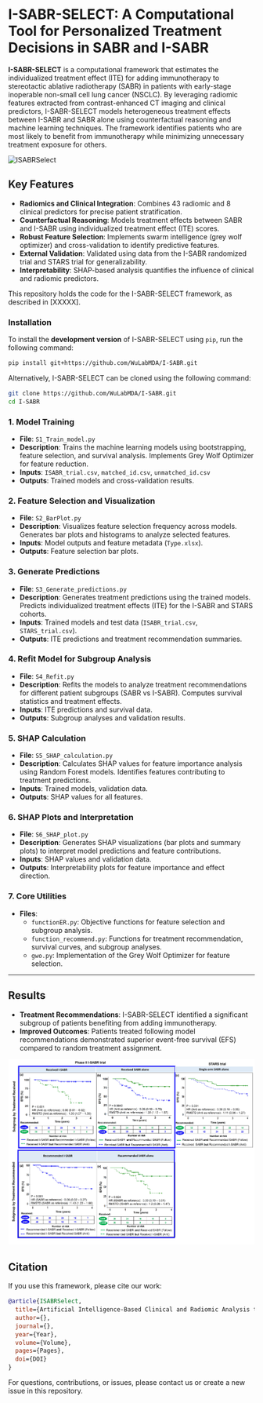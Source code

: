 # I-SABR-SELECT: A Computational Tool for Personalized Treatment Decisions in SABR and I-SABR

**I-SABR-SELECT** is a computational framework that estimates the individualized treatment effect (ITE) for adding immunotherapy to stereotactic ablative radiotherapy (SABR) in patients with early-stage inoperable non-small cell lung cancer (NSCLC). By leveraging radiomic features extracted from contrast-enhanced CT imaging and clinical predictors, I-SABR-SELECT models heterogeneous treatment effects between I-SABR and SABR alone using counterfactual reasoning and machine learning techniques. The framework identifies patients who are most likely to benefit from immunotherapy while minimizing unnecessary treatment exposure for others.

![ISABRSelect](./Assests/Fig_1.jpg)

## Key Features
- **Radiomics and Clinical Integration**: Combines 43 radiomic and 8 clinical predictors for precise patient stratification.
- **Counterfactual Reasoning**: Models treatment effects between SABR and I-SABR using individualized treatment effect (ITE) scores.
- **Robust Feature Selection**: Implements swarm intelligence (grey wolf optimizer) and cross-validation to identify predictive features.
- **External Validation**: Validated using data from the I-SABR randomized trial and STARS trial for generalizability.
- **Interpretability**: SHAP-based analysis quantifies the influence of clinical and radiomic predictors.

This repository holds the code for the I-SABR-SELECT framework, as described in [XXXXX]. 

### Installation
To install the **development version** of I-SABR-SELECT using `pip`, run the following command:

```bash
pip install git+https://github.com/WuLabMDA/I-SABR.git
```
Alternatively, I-SABR-SELECT can be cloned using the following command:

```bash
git clone https://github.com/WuLabMDA/I-SABR.git
cd I-SABR
```

### 1. **Model Training**
- **File**: `S1_Train_model.py`  
- **Description**: Trains the machine learning models using bootstrapping, feature selection, and survival analysis. Implements Grey Wolf Optimizer for feature reduction.  
- **Inputs**: `ISABR_trial.csv`, `matched_id.csv`, `unmatched_id.csv`  
- **Outputs**: Trained models and cross-validation results.

### 2. **Feature Selection and Visualization**
- **File**: `S2_BarPlot.py`  
- **Description**: Visualizes feature selection frequency across models. Generates bar plots and histograms to analyze selected features.  
- **Inputs**: Model outputs and feature metadata (`Type.xlsx`).  
- **Outputs**: Feature selection bar plots.

### 3. **Generate Predictions**
- **File**: `S3_Generate_predictions.py`  
- **Description**: Generates treatment predictions using the trained models. Predicts individualized treatment effects (ITE) for the I-SABR and STARS cohorts.  
- **Inputs**: Trained models and test data (`ISABR_trial.csv`, `STARS_trial.csv`).  
- **Outputs**: ITE predictions and treatment recommendation summaries.

### 4. **Refit Model for Subgroup Analysis**
- **File**: `S4_Refit.py`  
- **Description**: Refits the models to analyze treatment recommendations for different patient subgroups (SABR vs I-SABR). Computes survival statistics and treatment effects.  
- **Inputs**: ITE predictions and survival data.  
- **Outputs**: Subgroup analyses and validation results.

### 5. **SHAP Calculation**
- **File**: `S5_SHAP_calculation.py`  
- **Description**: Calculates SHAP values for feature importance analysis using Random Forest models. Identifies features contributing to treatment predictions.  
- **Inputs**: Trained models, validation data.  
- **Outputs**: SHAP values for all features.

### 6. **SHAP Plots and Interpretation**
- **File**: `S6_SHAP_plot.py`  
- **Description**: Generates SHAP visualizations (bar plots and summary plots) to interpret model predictions and feature contributions.  
- **Inputs**: SHAP values and validation data.  
- **Outputs**: Interpretability plots for feature importance and effect direction.

### 7. **Core Utilities**
- **Files**:  
   - `functionER.py`: Objective functions for feature selection and subgroup analysis.  
   - `function_recommend.py`: Functions for treatment recommendation, survival curves, and subgroup analyses.  
   - `gwo.py`: Implementation of the Grey Wolf Optimizer for feature selection.  

---

## Results
- **Treatment Recommendations**: I-SABR-SELECT identified a significant subgroup of patients benefiting from adding immunotherapy.
- **Improved Outcomes**: Patients treated following model recommendations demonstrated superior event-free survival (EFS) compared to random treatment assignment.
  
![ISABRSelect](./Assests/Fig_2.jpg)

## Citation
If you use this framework, please cite our work:

```bibtex
@article{ISABRSelect,
  title={Artificial Intelligence-Based Clinical and Radiomic Analysis to Optimize Patient Selection for Combined Immunotherapy and SABR in Early-Stage NSCLC – Secondary Analysis of the I-SABR Randomized Controlled Trial},
  author={},
  journal={},
  year={Year},
  volume={Volume},
  pages={Pages},
  doi={DOI}
}
```

For questions, contributions, or issues, please contact us or create a new issue in this repository.
